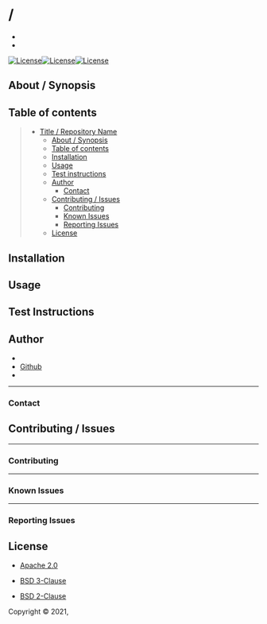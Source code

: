 
#  / 

* <a href=""></a>
* <a href=""></a>

[![License](https://img.shields.io/badge/License-Apache%202.0-blue.svg)](https://opensource.org/licenses/Apache-2.0)[![License](https://img.shields.io/badge/License-BSD%203--Clause-blue.svg)](https://opensource.org/licenses/BSD-3-Clause)[![License](https://img.shields.io/badge/License-BSD%202--Clause-orange.svg)](https://opensource.org/licenses/BSD-2-Clause)

## About / Synopsis



## Table of contents

> * [Title / Repository Name](#title--repository-name)
>   * [About / Synopsis](#about--synopsis)
>   * [Table of contents](#table-of-contents)
>   * [Installation](#installation)
>   * [Usage](#usage)
>   * [Test instructions](#test-instructions)
>   * [Author](#author)
>     * [Contact](#contact)
>   * [Contributing / Issues](#contributing--issues)
>     * [Contributing](#contributing)
>     * [Known Issues](#known-issues)
>     * [Reporting Issues](#reporting-issues)
>   * [License](#license)

## Installation



## Usage



## Test Instructions



## Author

* 
* <a href="
">Github</a>
* <a href="mailto:"></a>

---

### Contact



## Contributing / Issues

---

### Contributing



---

### Known Issues



---

### Reporting Issues



## License

- <a href="https://www.apache.org/licenses/LICENSE-2.0" target="_blank">Apache 2.0</a>

- <a href="https://opensource.org/licenses/BSD-3-Clause" target="_blank">BSD 3-Clause</a>

- <a href="https://opensource.org/licenses/BSD-2-Clause" target="_blank">BSD 2-Clause</a>



Copyright &copy; 2021, 
